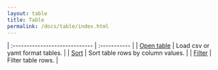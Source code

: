 ```yaml
---
layout: table
title: Table
permalink: /docs/table/index.html
---
```


| :----------------------------- | :----------- |
| [Open table](./ImportTable) | Load csv or yamt format tables. |
| [Sort](./Sort) | Sort table rows by column values. |
| [Filter](./Filter) | Filter table rows. |
